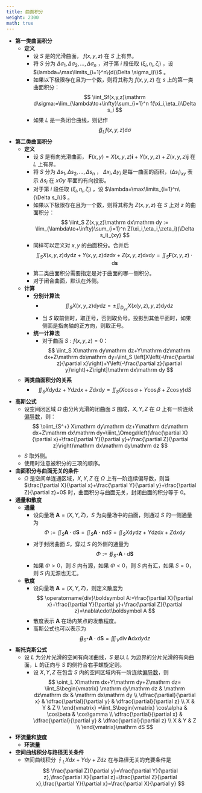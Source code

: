 ```yaml
---
title: 曲面积分
weight: 2300
math: true
---
```


- **第一类曲面积分**
    - **定义**
        - 设 $S$ 是的光滑曲面， $f(x,y,z)$ 在 $S$ 上有界。
        - 将 $S$ 分为 $\Delta \sigma_1,\Delta \sigma_2,\dots,\Delta \sigma_n$ ，对于第 $i$ 段任取 $(\xi_i,\eta_i,\zeta_i)$ ，设 $\lambda=\max\limits_{i=1}^n\{d(\Delta \sigma_i)\}$ 。
        - 如果以下极限存在且为一个数，则将其称为 $f(x,y,z)$ 在 $s$ 上的第一类曲面积分：
          $$
          \iint_Sf(x,y,z)\mathrm d\sigma:=\lim_{\lambda\to+\infty}\sum_{i=1}^n f(\xi_i,\eta_i)\Delta s_i
          $$
        - 如果 $L$ 是一条闭合曲线，则记作
          $$
          \oiint_L f(x,y,z)\mathrm d\sigma
          $$
- **第二类曲面积分**
    - **定义**
        - 设 $S$ 是有向光滑曲面， $\boldsymbol F(x,y)=X(x,y,z)\boldsymbol i+Y(x,y,z)+Z(x,y,z)\boldsymbol j$ 在 $L$ 上有界。
        - 将 $S$ 分为 $\Delta s_1,\Delta s_2,\dots,\Delta s_n$ ， $\Delta x_i,\Delta y_i$ 是每一曲面的面积，$(\Delta s_i)_{xy}$ 表示 $\Delta s_i$ 在 $xOy$ 平面的有向投影。
        - 对于第 $i$ 段任取 $(\xi_i,\eta_i,\zeta_i)$ ，设 $\lambda=\max\limits_{i=1}^n\{\Delta s_i\}$ 。
        - 如果以下极限存在且为一个数，则将其称为 $Z(x,y,z)$ 在 $S$ 上对 $z$ 的曲面积分：
          $$
          \iint_S Z(x,y,z)\mathrm dx\mathrm dy := \lim_{\lambda\to+\infty}\sum_{i=1}^n Z(\xi_i,\eta_i,\zeta_i)(\Delta s_i)_{xy}
          $$
        - 同样可以定义对 $x,y$ 的曲面积分。合并后
          $$
          \iint_S X(x,y,z)\mathrm dy\mathrm dz+Y(x,y,z)\mathrm dz\mathrm dx+Z(x,y,z)\mathrm dx\mathrm dy=\iint_S \boldsymbol F(x,y,z)\cdot \mathrm d\boldsymbol s
          $$
        - 第二类曲面积分需要指定是对于曲面的哪一侧积分。
        - 对于闭合曲面，默认在外侧。
    - **计算**
        - **分别计算法**
            - $$
              \iint_S X(x,y,z)\mathrm dy\mathrm dz=\pm\iint_{D_{yz}} X(x(y,z),y,z)\mathrm dy\mathrm dz
              $$
            - 当 $S$ 取前侧时，取正号，否则取负号。投影到其他平面时，如果侧面是指向轴的正方向，则取正号。
        - **统一计算法**
            - 对于曲面 $S:f(x,y,z)=0$：
              $$
              \iint_S X\mathrm dy\mathrm dz+Y\mathrm dz\mathrm dx+Z\mathrm dx\mathrm dy=\iint_S \left[X\left(-\frac{\partial z}{\partial x}\right)+Y\left(-\frac{\partial z}{\partial y}\right)+Z\right]\mathrm dx\mathrm dy
              $$
    - **两类曲面积分的关系**
        - $$
          \iint_S X\mathrm dy\mathrm dz+Y\mathrm dz\mathrm dx+Z\mathrm dx\mathrm dy=\iint_S (X\cos\alpha+Y\cos\beta+Z\cos\gamma)\mathrm dS
          $$
- **高斯公式**
    - 设空间闭区域 $\Omega$ 由分片光滑的闭曲面 $S$ 围成，$X,Y,Z$ 在 $\Omega$ 上有一阶连续[偏导数](/docs/mathematics/calculus/partial-derivative)，则：
      $$
      \oiint_{S^+} X\mathrm dy\mathrm dz+Y\mathrm dz\mathrm dx+Z\mathrm dx\mathrm dy=\iiint_\Omega\left(\frac{\partial X}{\partial x}+\frac{\partial Y}{\partial y}+\frac{\partial Z}{\partial z}\right)\mathrm dx\mathrm dy\mathrm dz
      $$
    - $S$ 取外侧。
    - 使用时注意被积分的三项的顺序。
- **曲面积分与曲面无关的条件**
    - $\Omega$ 是空间单连通区域，$X,Y,Z$ 在 $\Omega$ 上有一阶连续偏导数，则当 $\frac{\partial X}{\partial x}+\frac{\partial Y}{\partial y}+\frac{\partial Z}{\partial z}=0$ 时，曲面积分与曲面无关，封闭曲面的积分等于 $0$。
- **通量和散度**
    - **通量**
        - 设向量场 $\boldsymbol A=(X,Y,Z)$，$S$ 为向量场中的曲面，则通过 $S$ 的一侧通量为
          $$
          \Phi:=\iint_S \boldsymbol A\cdot\mathrm d\boldsymbol S=\iint_S \boldsymbol A\cdot\boldsymbol n\mathrm dS=\iint_S X\mathrm dy\mathrm dz+Y\mathrm dz\mathrm dx+Z\mathrm dx\mathrm dy
          $$
        - 对于封闭曲面 $S$，穿过 $S$ 的外侧的通量为
          $$
          \Phi:=\oiint_{S^+} \boldsymbol A\cdot\mathrm d\boldsymbol S
          $$
        - 如果 $\Phi>0$，则 $S$ 内有源，如果 $\Phi<0$，则 $S$ 内有汇，如果 $S=0$，则 $S$ 内无源也无汇。
    - **散度**
        - 设向量场 $\boldsymbol A=(X,Y,Z)$，则定义散度为
          $$
          \operatorname{div}\boldsymbol A:=\frac{\partial X}{\partial x}+\frac{\partial Y}{\partial y}+\frac{\partial Z}{\partial z}=\nabla\cdot\boldsymbol A
          $$
        - 散度表示 $\boldsymbol A$ 在场内某点的发散程度。
        - 高斯公式也可以表示为
          $$
          \oiint_{S^+}\boldsymbol A\cdot\mathrm d\boldsymbol S=\iiint_V\operatorname{div}\boldsymbol A\mathrm dx\mathrm dy\mathrm dz
          $$
- **斯托克斯公式**
    - 设 $L$ 为分片光滑的空间有向闭曲线，$S$ 是以 $L$ 为边界的分片光滑的有向曲面，$L$ 的正向与 $S$ 的侧符合右手螺旋定则。
        - 设 $X,Y,Z$ 在包含 $S$ 内的空间区域内有一阶连续[偏导数](/docs/mathematics/calculus/partial-derivative)，则
          $$
          \oint_L X\mathrm dx+Y\mathrm dy+Z\mathrm dz=
          \iint_S\begin{vmatrix}
          \mathrm dy\mathrm dz & \mathrm dz\mathrm dx & \mathrm dx\mathrm dy \\
          \dfrac{\partial}{\partial x} & \dfrac{\partial}{\partial y} & \dfrac{\partial}{\partial z} \\
          X & Y & Z \\
          \end{vmatrix}
          =\iint_S\begin{vmatrix}
          \cos\alpha & \cos\beta & \cos\gamma \\
          \dfrac{\partial}{\partial x} & \dfrac{\partial}{\partial y} & \dfrac{\partial}{\partial z} \\
          X & Y & Z \\
          \end{vmatrix}\mathrm dS
          $$
- **环流量和旋度**
    - **环流量**
- **空间曲线积分与路径无关条件**
    - 空间曲线积分 $\oint_L X\mathrm dx+Y\mathrm dy+Z\mathrm dz$ 在与路径无关的充要条件是
      $$
      \frac{\partial Z}{\partial y}=\frac{\partial Y}{\partial z},\frac{\partial X}{\partial z}=\frac{\partial Z}{\partial x},\frac{\partial Y}{\partial x}=\frac{\partial X}{\partial y}
      $$
